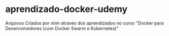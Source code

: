 # aprendizado-docker-udemy
Arquivos Criados por mim atraves dos aprendizados no curso "Docker para Desenvolvedores (com Docker Swarm e Kubernetes)"
